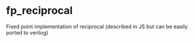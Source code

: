# fp_reciprocal
Fixed point implementation of reciprocal (described in JS but can be easily ported to verilog)
